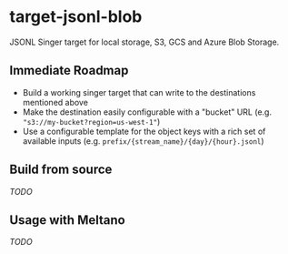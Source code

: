 # target-jsonl-blob

JSONL Singer target for local storage, S3, GCS and Azure Blob Storage.

## Immediate Roadmap

- Build a working singer target that can write to the destinations mentioned above
- Make the destination easily configurable with a "bucket" URL (e.g. `"s3://my-bucket?region=us-west-1"`)
- Use a configurable template for the object keys with a rich set of available inputs (e.g. `prefix/{stream_name}/{day}/{hour}.jsonl`)

## Build from source

_TODO_

## Usage with Meltano

_TODO_
